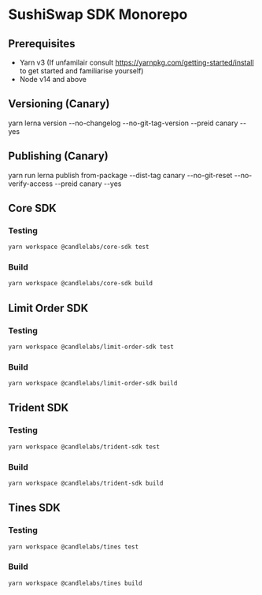 # SushiSwap SDK Monorepo

## Prerequisites

- Yarn v3 (If unfamilair consult https://yarnpkg.com/getting-started/install to get started and familiarise yourself)
- Node v14 and above

## Versioning (Canary)

yarn lerna version --no-changelog --no-git-tag-version --preid canary --yes

## Publishing (Canary)

yarn run lerna publish from-package --dist-tag canary --no-git-reset --no-verify-access --preid canary --yes

## Core SDK

### Testing

```sh 
yarn workspace @candlelabs/core-sdk test
```

### Build

```sh 
yarn workspace @candlelabs/core-sdk build
```

## Limit Order SDK

### Testing

```sh 
yarn workspace @candlelabs/limit-order-sdk test
```

### Build

```sh 
yarn workspace @candlelabs/limit-order-sdk build
```

## Trident SDK

### Testing

```sh 
yarn workspace @candlelabs/trident-sdk test
```

### Build

```sh 
yarn workspace @candlelabs/trident-sdk build
```

## Tines SDK

### Testing

```sh 
yarn workspace @candlelabs/tines test
```

### Build

```sh 
yarn workspace @candlelabs/tines build
```